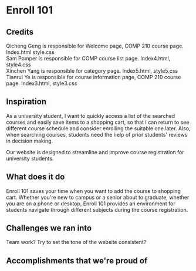 # Enroll 101
<!-- Hi there. -->
<h2>Credits</h2>
Qicheng Geng is responsible for Welcome page, COMP 210 course page. Index.html style.css<br>
Sam Pomper is responsible for COMP course list page. Index4.html, style4.css<br>
Xinchen Yang is responsible for category page. Index5.html, style5.css<br>
Tianrui Ye is responsible for course information page, COMP 210 course page. Index3.html, style3.css

<h2>Inspiration</h2>
As a university student, I want to quickly access a list of the searched courses and easily save items to a shopping
cart, so that I can return to see different course schedule and consider enrolling the suitable one later. Also, when searching courses, students need the help of prior students' reviews in decision making. 

Our website is designed to streamline and improve course registration for university students.

<h2>What does it do</h2>
Enroll 101 saves your time when you want to add the course to shopping cart. Whether you're new to campus or a senior about to graduate, whether you are on a phone or desktop, Enroll 101 provides an environment for students navigate through different subjects during the course registration. 

<h2>Challenges we ran into</h2>
Team work? Try to set the tone of the website consistent?

<h2>Accomplishments that we're proud of</h2>

